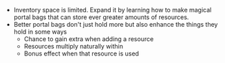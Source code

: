 * Inventory space is limited. Expand it by learning how to make magical portal bags that can store ever greater amounts of resources.
* Better portal bags don't just hold more but also enhance the things they hold in some ways
    * Chance to gain extra when adding a resource
    * Resources multiply naturally within
    * Bonus effect when that resource is used